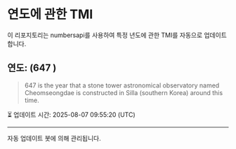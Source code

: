 
# 연도에 관한 TMI

이 리포지토리는 numbersapi를 사용하여 특정 년도에 관한 TMI를 자동으로 업데이트합니다.

## 연도: (647 )
> 647 is the year that a stone tower astronomical observatory named Cheomseongdae is constructed in Silla (southern Korea) around this time.

⏳ 업데이트 시간: 2025-08-07 09:55:20 (UTC)

---
자동 업데이트 봇에 의해 관리됩니다.
